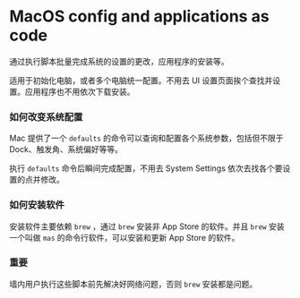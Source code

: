 # MacOS config and applications as code

通过执行脚本批量完成系统的设置的更改，应用程序的安装等。

适用于初始化电脑，或者多个电脑统一配置。不用去 UI 设置页面挨个查找并设置。应用程序也不用依次下载安装。

### 如何改变系统配置

Mac 提供了一个 `defaults` 的命令可以查询和配置各个系统参数，包括但不限于 Dock、触发角、系统偏好等等。

执行 `defaults` 命令后瞬间完成配置，不用去 System Settings 依次去找各个要设置的点并修改。

### 如何安装软件

安装软件主要依赖 `brew` ，通过 `brew` 安装非 App Store 的软件。并且 `brew` 安装一个叫做 `mas` 的命令行软件，可以安装和更新 App Store 的软件。

### 重要

墙内用户执行这些脚本前先解决好网络问题，否则 `brew` 安装都是问题。